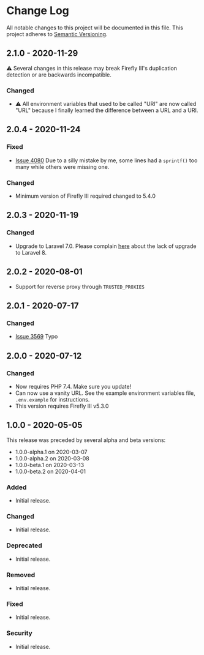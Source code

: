# Change Log
All notable changes to this project will be documented in this file.
This project adheres to [Semantic Versioning](http://semver.org/).

## 2.1.0 - 2020-11-29

⚠️ Several changes in this release may break Firefly III's duplication detection or are backwards incompatible.

### Changed

- ⚠️ All environment variables that used to be called "URI" are now called "URL" because I finally learned the difference between a URL and a URI.

## 2.0.4 - 2020-11-24

### Fixed

- [Issue 4080](https://github.com/firefly-iii/firefly-iii/issues/4080) Due to a silly mistake by me, some lines had a `sprintf()` too many while others were missing one.

### Changed

- Minimum version of Firefly III required changed to 5.4.0

## 2.0.3 - 2020-11-19

### Changed

- Upgrade to Laravel 7.0. Please complain [here](https://github.com/bunq/sdk_php/issues/204) about the lack of upgrade to Laravel 8.

## 2.0.2 - 2020-08-01

- Support for reverse proxy through `TRUSTED_PROXIES`

## 2.0.1 - 2020-07-17

### Changed
- [Issue 3569](https://github.com/firefly-iii/firefly-iii/issues/3569) Typo

## 2.0.0 - 2020-07-12

### Changed
- Now requires PHP 7.4. Make sure you update!
- Can now use a vanity URL. See the example environment variables file, `.env.example` for instructions.
- This version requires Firefly III v5.3.0

## 1.0.0 - 2020-05-05

This release was preceded by several alpha and beta versions:

- 1.0.0-alpha.1 on 2020-03-07
- 1.0.0-alpha.2 on 2020-03-08
- 1.0.0-beta.1 on 2020-03-13
- 1.0.0-beta.2 on 2020-04-01

### Added
- Initial release.

### Changed
- Initial release.

### Deprecated
- Initial release.

### Removed
- Initial release.

### Fixed
- Initial release.

### Security
- Initial release.
